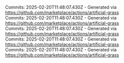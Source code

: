 Commits: 2025-02-20T11:48:07.430Z - Generated via https://github.com/marketplace/actions/artificial-grass
<br>
Commits: 2025-02-20T11:48:07.430Z - Generated via https://github.com/marketplace/actions/artificial-grass
<br>
Commits: 2025-02-20T11:48:07.430Z - Generated via https://github.com/marketplace/actions/artificial-grass
<br>
Commits: 2025-02-20T11:48:07.430Z - Generated via https://github.com/marketplace/actions/artificial-grass
<br>
Commits: 2025-02-20T11:48:07.430Z - Generated via https://github.com/marketplace/actions/artificial-grass
<br>
